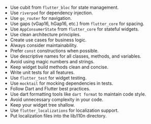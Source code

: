- Use cubit from `flutter_bloc` for state management.
- Use `riverpod` for dependency injection.
- Use `go_router` for navigation.
- Use gaps (vGap16, hGap16, etc.) from `flutter_core` for spacing.
- Use `AppConsumerState` from `flutter_core` for stateful widgets.
- Use clean architecture principles.
- Create use cases for business logic.
- Always consider maintainability.
- Prefer `const` constructions when possible.
- Use descriptive names for all classes, methods, and variables.
- Avoid using magic numbers and strings.
- Keep widget build methods clean and concise.
- Write unit tests for all features.
- Use `flutter_test` for widget testing.
- Use `mocktail` for mocking dependencies in tests.
- Follow Dart and Flutter best practices.
- Use dart formatting tools like `dart format` to maintain code style.
- Avoid unnecessary complexity in your code.
- Keep your widget tree shallow.
- Use `flutter_localizations` for localization support.
- Put localization files into the lib/l10n directory.
